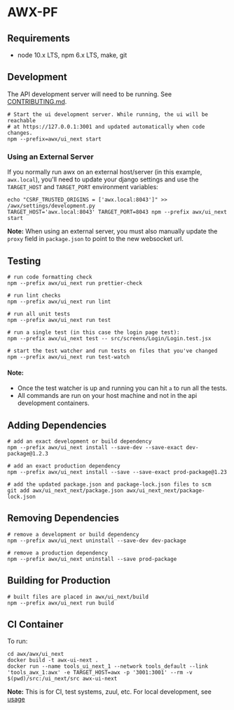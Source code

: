 # AWX-PF

## Requirements
- node 10.x LTS, npm 6.x LTS, make, git

## Development
The API development server will need to be running. See [CONTRIBUTING.md](../../CONTRIBUTING.md).

```shell
# Start the ui development server. While running, the ui will be reachable
# at https://127.0.0.1:3001 and updated automatically when code changes.
npm --prefix=awx/ui_next start
```

### Using an External Server
If you normally run awx on an external host/server (in this example, `awx.local`),
you'll need to update your django settings and use the `TARGET_HOST` and `TARGET_PORT` environment variables:

```shell
echo "CSRF_TRUSTED_ORIGINS = ['awx.local:8043']" >> /awx/settings/development.py
TARGET_HOST='awx.local:8043' TARGET_PORT=8043 npm --prefix awx/ui_next start
```
**Note:** When using an external server, you must also manually update the `proxy` field in `package.json`
to point to the new websocket url.

## Testing
```shell
# run code formatting check
npm --prefix awx/ui_next run prettier-check

# run lint checks
npm --prefix awx/ui_next run lint

# run all unit tests
npm --prefix awx/ui_next run test

# run a single test (in this case the login page test):
npm --prefix awx/ui_next test -- src/screens/Login/Login.test.jsx

# start the test watcher and run tests on files that you've changed
npm --prefix awx/ui_next run test-watch
```
#### Note:
- Once the test watcher is up and running you can hit `a` to run all the tests.
- All commands are run on your host machine and not in the api development containers.


## Adding Dependencies
```shell
# add an exact development or build dependency
npm --prefix awx/ui_next install --save-dev --save-exact dev-package@1.2.3

# add an exact production dependency
npm --prefix awx/ui_next install --save --save-exact prod-package@1.23

# add the updated package.json and package-lock.json files to scm
git add awx/ui_next_next/package.json awx/ui_next_next/package-lock.json
```

## Removing Dependencies
```shell
# remove a development or build dependency
npm --prefix awx/ui_next uninstall --save-dev dev-package

# remove a production dependency
npm --prefix awx/ui_next uninstall --save prod-package
```

## Building for Production
```shell
# built files are placed in awx/ui_next/build
npm --prefix awx/ui_next run build
```

## CI Container

To run:

```shell
cd awx/awx/ui_next
docker build -t awx-ui-next .
docker run --name tools_ui_next_1 --network tools_default --link 'tools_awx_1:awx' -e TARGET_HOST=awx -p '3001:3001' --rm -v $(pwd)/src:/ui_next/src awx-ui-next
```

**Note:** This is for CI, test systems, zuul, etc. For local development, see [usage](https://github.com/ansible/awx/blob/devel/awx/ui_next/README.md#usage)

